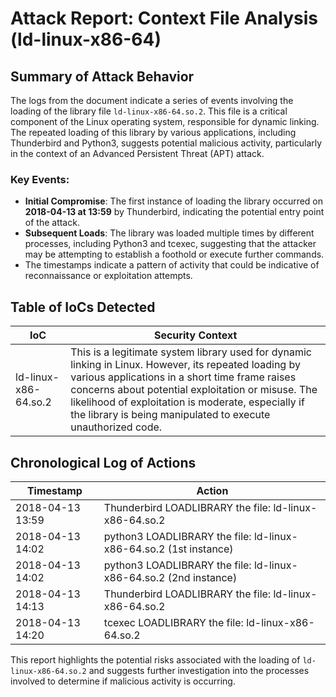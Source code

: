 # Attack Report: Context File Analysis (ld-linux-x86-64)

## Summary of Attack Behavior

The logs from the document indicate a series of events involving the loading of the library file `ld-linux-x86-64.so.2`. This file is a critical component of the Linux operating system, responsible for dynamic linking. The repeated loading of this library by various applications, including Thunderbird and Python3, suggests potential malicious activity, particularly in the context of an Advanced Persistent Threat (APT) attack.

### Key Events:
- **Initial Compromise**: The first instance of loading the library occurred on **2018-04-13 at 13:59** by Thunderbird, indicating the potential entry point of the attack.
- **Subsequent Loads**: The library was loaded multiple times by different processes, including Python3 and tcexec, suggesting that the attacker may be attempting to establish a foothold or execute further commands.
- The timestamps indicate a pattern of activity that could be indicative of reconnaissance or exploitation attempts.

## Table of IoCs Detected

| IoC                     | Security Context                                                                                     |
|-------------------------|-----------------------------------------------------------------------------------------------------|
| ld-linux-x86-64.so.2   | This is a legitimate system library used for dynamic linking in Linux. However, its repeated loading by various applications in a short time frame raises concerns about potential exploitation or misuse. The likelihood of exploitation is moderate, especially if the library is being manipulated to execute unauthorized code. |

## Chronological Log of Actions

| Timestamp           | Action                                   |
|---------------------|------------------------------------------|
| 2018-04-13 13:59    | Thunderbird LOADLIBRARY the file: ld-linux-x86-64.so.2 |
| 2018-04-13 14:02    | python3 LOADLIBRARY the file: ld-linux-x86-64.so.2 (1st instance) |
| 2018-04-13 14:02    | python3 LOADLIBRARY the file: ld-linux-x86-64.so.2 (2nd instance) |
| 2018-04-13 14:13    | Thunderbird LOADLIBRARY the file: ld-linux-x86-64.so.2 |
| 2018-04-13 14:20    | tcexec LOADLIBRARY the file: ld-linux-x86-64.so.2 |

This report highlights the potential risks associated with the loading of `ld-linux-x86-64.so.2` and suggests further investigation into the processes involved to determine if malicious activity is occurring.